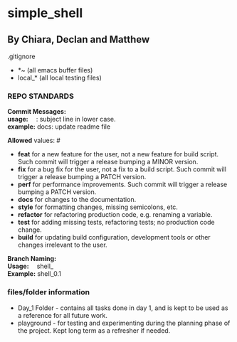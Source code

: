 # simple_shell
## By Chiara, Declan and Matthew

.gitignore
- *~ (all emacs buffer files)
- local_* (all local testing files)

### REPO STANDARDS
**Commit Messages:**   
**usage:**   <type>: subject line in lower case.   
**example:** docs: update readme file   

**Allowed** <type> values: #
- **feat** for a new feature for the user, not a new feature for build script. Such commit will trigger a release bumping a MINOR version.
- **fix** for a bug fix for the user, not a fix to a build script. Such commit will trigger a release bumping a PATCH version.
- **perf** for performance improvements. Such commit will trigger a release bumping a PATCH version.
- **docs** for changes to the documentation.
- **style** for formatting changes, missing semicolons, etc.
- **refactor** for refactoring production code, e.g. renaming a variable.
- **test** for adding missing tests, refactoring tests; no production code change.
- **build** for updating build configuration, development tools or other changes irrelevant to the user.
   
**Branch Naming:**   
**Usage:**   shell_<tasknumber>   
**Example:** shell_0.1   

### files/folder information
- Day_1 Folder - contains all tasks done in day 1, and is kept to be used as a reference for all future work.
- playground - for testing and experimenting during the planning phase of the project. Kept long term as a refresher if needed.